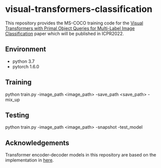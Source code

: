 # visual-transformers-classification

This repository provides the MS-COCO training code for the [Visual Transformers with Primal Object Queries for Multi-Label Image Classification](https://arxiv.org/abs/2112.05485) paper which will be published in ICPR2022.

## Environment
* python 3.7
* pytorch 1.6.0

## Training
python train.py -image_path <image_path> -save_path <save_path> -mix_up

## Testing
python train.py -image_path <image_path> -snapshot <snapshot> -test_model

## Acknowledgements
Transformer encoder-decoder models in this repository are based on the implementation in [here](https://github.com/facebookresearch/detr).
